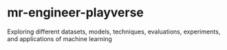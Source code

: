 # mr-engineer-playverse
Exploring different datasets, models, techniques, evaluations, experiments, and applications of machine learning
